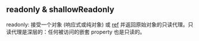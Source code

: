 ## readonly & shallowReadonly

readonly: 接受一个对象 (响应式或纯对象) 或 [ref](https://v3.cn.vuejs.org/api/refs-api.html#ref) 并返回原始对象的只读代理。只读代理是深层的：任何被访问的嵌套 property 也是只读的。